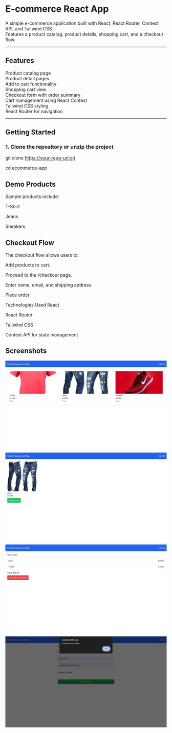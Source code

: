 # E-commerce React App

A simple e-commerce application built with React, React Router, Context API, and Tailwind CSS.  
Features a product catalog, product details, shopping cart, and a checkout flow.

---

## Features
 Product catalog page  
 Product detail pages  
 Add to cart functionality  
 Shopping cart view  
 Checkout form with order summary  
 Cart management using React Context  
 Tailwind CSS styling  
 React Router for navigation

---

##  Getting Started

### 1. Clone the repository or unzip the project


git clone https://your-repo-url.git

cd ecommerce-app

## Demo Products
Sample products include:

T-Shirt

Jeans

Sneakers

## Checkout Flow
The checkout flow allows users to:

Add products to cart.

Proceed to the /checkout page.

Enter name, email, and shipping address.

Place order

Technologies Used
React

React Router

Tailwind CSS

Context API for state management

## Screenshots
![App Screenshot](public/screen1.png)
![App Screenshot](public/screen2.png)
![App Screenshot](public/screen3.png)
![App Screenshot](public/screen4.png)


